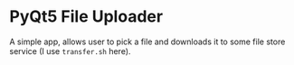 # PyQt5 File Uploader
A simple app, allows user to pick a file and downloads it to some file store service (I use ```transfer.sh``` here).
